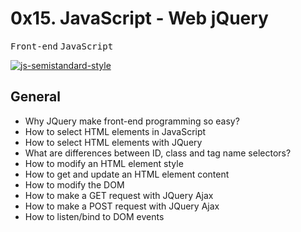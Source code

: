 # 0x15. JavaScript - Web jQuery

<kbd>Front-end</kbd> <kbd>JavaScript</kbd>

[![js-semistandard-style](https://img.shields.io/badge/code%20style-semistandard-brightgreen.svg)](https://github.com/standard/semistandard)

## General
* Why JQuery make front-end programming so easy?
* How to select HTML elements in JavaScript
* How to select HTML elements with JQuery
* What are differences between ID, class and tag name selectors?
* How to modify an HTML element style
* How to get and update an HTML element content
* How to modify the DOM
* How to make a GET request with JQuery Ajax
* How to make a POST request with JQuery Ajax
* How to listen/bind to DOM events